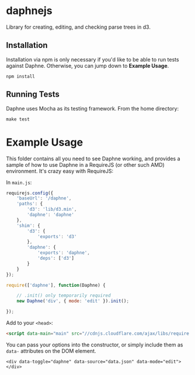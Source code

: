 daphnejs
======

Library for creating, editing, and checking parse trees in d3.

## Installation
Installation via npm is only necessary if you'd like to be able to run tests against Daphne. Otherwise, you can jump down to **Example Usage**. 

```
npm install
```

## Running Tests
Daphne uses Mocha as its testing framework. From the home directory:
```
make test
```

# Example Usage

This folder contains all you need to see Daphne working, and provides a sample of how to use Daphne in a RequireJS (or other such AMD) environment. It's crazy easy with RequireJS:

In `main.js`:
```javascript
requirejs.config({
    'baseUrl': '/daphne',
    'paths': {
        'd3': 'lib/d3.min',
        'daphne': 'daphne'
    },  
    'shim': {
        'd3': {
            'exports': 'd3'
        },  
        'daphne': {
            'exports': 'daphne',
            'deps': ['d3']
        }   
    }   
});

require(['daphne'], function(Daphne) {

	// .init() only temporarily required
    new Daphne('div', { mode: 'edit' }).init();

});
```

Add to your `<head>`:
```html
<script data-main="main" src="//cdnjs.cloudflare.com/ajax/libs/require.js/2.1.11/require.min.js"></script>
```

You can pass your options into the constructor, or simply include them as `data-` attributes on the DOM element.

```
<div data-toggle="daphne" data-source="data.json" data-mode="edit"></div>
```

